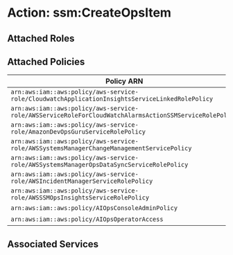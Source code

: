 # Action: ssm:CreateOpsItem

## Attached Roles

## Attached Policies

| Policy ARN | Policy Name |
|------------|-------------|
| `arn:aws:iam::aws:policy/aws-service-role/CloudwatchApplicationInsightsServiceLinkedRolePolicy` | [CloudwatchApplicationInsightsServiceLinkedRolePolicy](../policies.md#cloudwatchapplicationinsightsservicelinkedrolepolicy) |
| `arn:aws:iam::aws:policy/aws-service-role/AWSServiceRoleForCloudWatchAlarmsActionSSMServiceRolePolicy` | [AWSServiceRoleForCloudWatchAlarmsActionSSMServiceRolePolicy](../policies.md#awsserviceroleforcloudwatchalarmsactionssmservicerolepolicy) |
| `arn:aws:iam::aws:policy/aws-service-role/AmazonDevOpsGuruServiceRolePolicy` | [AmazonDevOpsGuruServiceRolePolicy](../policies.md#amazondevopsguruservicerolepolicy) |
| `arn:aws:iam::aws:policy/aws-service-role/AWSSystemsManagerChangeManagementServicePolicy` | [AWSSystemsManagerChangeManagementServicePolicy](../policies.md#awssystemsmanagerchangemanagementservicepolicy) |
| `arn:aws:iam::aws:policy/aws-service-role/AWSSystemsManagerOpsDataSyncServiceRolePolicy` | [AWSSystemsManagerOpsDataSyncServiceRolePolicy](../policies.md#awssystemsmanageropsdatasyncservicerolepolicy) |
| `arn:aws:iam::aws:policy/aws-service-role/AWSIncidentManagerServiceRolePolicy` | [AWSIncidentManagerServiceRolePolicy](../policies.md#awsincidentmanagerservicerolepolicy) |
| `arn:aws:iam::aws:policy/aws-service-role/AWSSSMOpsInsightsServiceRolePolicy` | [AWSSSMOpsInsightsServiceRolePolicy](../policies.md#awsssmopsinsightsservicerolepolicy) |
| `arn:aws:iam::aws:policy/AIOpsConsoleAdminPolicy` | [AIOpsConsoleAdminPolicy](../policies.md#aiopsconsoleadminpolicy) |
| `arn:aws:iam::aws:policy/AIOpsOperatorAccess` | [AIOpsOperatorAccess](../policies.md#aiopsoperatoraccess) |

## Associated Services


